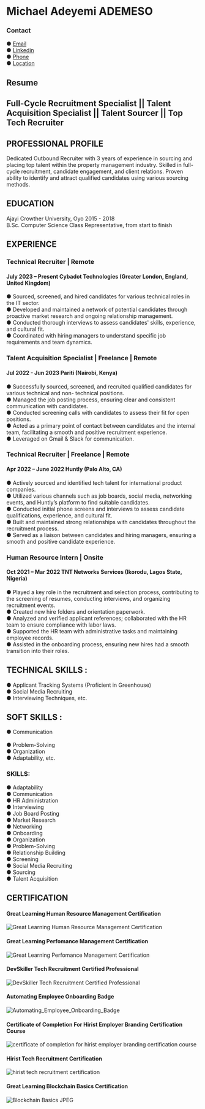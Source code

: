 # Michael Adeyemi ADEMESO
### Contact
● [Email](ademesomichael2@gmail.com)</br>
● [Linkedin](https://www.linkedin.com/in/michael-ademeso/)</br>
● [Phone](+2349123559437)</br>
● [Location](Ondo)</br>

## Resume

## Full-Cycle Recruitment Specialist || Talent Acquisition Specialist || Talent Sourcer || Top Tech Recruiter

## PROFESSIONAL PROFILE
Dedicated Outbound Recruiter with 3 years of experience in sourcing and placing top talent within the property management industry.
Skilled in full-cycle recruitment, candidate engagement, and client relations. Proven ability to identify and attract qualified candidates
using various sourcing methods.

## EDUCATION
Ajayi Crowther University, Oyo                                                                             2015 - 2018</br>
B.Sc. Computer Science
Class Representative, from start to finish

## EXPERIENCE

###  Technical Recruiter | Remote
#### July 2023 – Present Cybadot Technologies (Greater London, England, United Kingdom)
● Sourced, screened, and hired candidates for various technical roles in the IT sector.</br>
● Developed and maintained a network of potential candidates through proactive market research and 
  ongoing relationship management.</br>
● Conducted thorough interviews to assess candidates' skills, experience, and cultural fit.</br>
● Coordinated with hiring managers to understand specific job requirements and team dynamics.</br>

###  Talent Acquisition Specialist | Freelance | Remote
#### Jul 2022 - Jun 2023 Pariti (Nairobi, Kenya)
● Successfully sourced, screened, and recruited qualified candidates for various technical and non- 
  technical positions.</br>
● Managed the job posting process, ensuring clear and consistent communication with candidates.</br>
● Conducted screening calls with candidates to assess their fit for open positions.</br>
● Acted as a primary point of contact between candidates and the internal team, facilitating a smooth 
  and positive recruitment experience.</br>
● Leveraged on Gmail & Slack for communication.</br>

###  Technical Recruiter | Freelance | Remote
#### Apr 2022 – June 2022 Huntly (Palo Alto, CA)
● Actively sourced and identified tech talent for international product companies.</br>
● Utilized various channels such as job boards, social media, networking events, and Huntly’s platform to 
  find suitable candidates.</br>
● Conducted initial phone screens and interviews to assess candidate qualifications, experience, and 
  cultural fit.</br>
● Built and maintained strong relationships with candidates throughout the recruitment process.</br>
● Served as a liaison between candidates and hiring managers, ensuring a smooth and positive 
  candidate experience.</br>

###  Human Resource Intern | Onsite 
#### Oct 2021 – Mar 2022 TNT Networks Services (Ikorodu, Lagos State, Nigeria)
● Played a key role in the recruitment and selection process, contributing to the screening of resumes, conducting
  interviews, and organizing recruitment events.</br>
● Created new hire folders and orientation paperwork.</br>
● Analyzed and verified applicant references; collaborated with the HR team to ensure compliance with labor laws.</br>
● Supported the HR team with administrative tasks and maintaining employee records.</br>
● Assisted in the onboarding process, ensuring new hires had a smooth transition into their roles.</br>
  
##  TECHNICAL SKILLS : 
● Applicant Tracking Systems (Proficient in Greenhouse)</br>
● Social Media Recruiting</br> 
● Interviewing Techniques, etc.</br>

##  SOFT SKILLS : 
● Communication</br>   
● Problem-Solving</br>
● Organization</br>
● Adaptability, etc.</br>

### SKILLS:
● Adaptability</br>
● Communication</br>
● HR Administration</br>
● Interviewing</br>
● Job Board Posting</br>
● Market Research</br>
● Networking</br>
● Onboarding</br>
● Organization</br>
● Problem-Solving</br>
● Relationship Building</br>
● Screening</br>
● Social Media Recruiting</br>
● Sourcing</br>
● Talent Acquisition</br>

## CERTIFICATION
#### Great Learning Human Resource Management Certification
![Great Learning Human Resource Management Certification](/Certifications/Human_Resource_Management.png)
#### Great Learning Perfomance Management Certification
![Great Learning Perfomance Management Certification](/Certifications/Performance_Management.png)
#### DevSkiller Tech Recruitment Certified Professional
![DevSkiller Tech Recruitment Certified Professional](/Certifications/Tech_Recruitment_Badge.png)
#### Automating Employee Onboarding Badge
![Automating_Employee_Onboarding_Badge](/Certifications/Airslate.jpeg)
#### Certificate of Completion For Hirist Employer Branding Certification Course
![certificate of completion for hirist employer branding certification course](/Certifications/Hirist_employer_branding.jpeg)
#### Hirist Tech Recruitment Certification
![hirist tech recruitment certification](/Certifications/Hirist_tech_recruiter.jpeg)
#### Great Learning Blockchain Basics Certification
![Blockchain Basics JPEG](https://github.com/user-attachments/assets/02c9683a-af32-405d-adaf-380ee79ac4c9)

